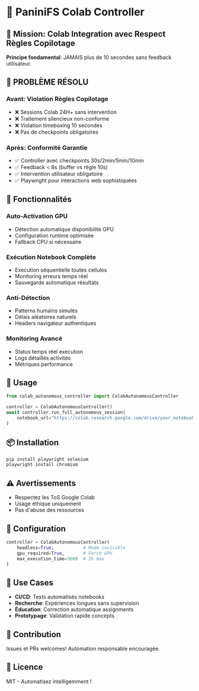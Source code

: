 # 🤖 PaniniFS Colab Controller

## 🎯 Mission: Colab Integration avec Respect Règles Copilotage

**Principe fondamental**: JAMAIS plus de 10 secondes sans feedback utilisateur.

## 🚨 **PROBLÈME RÉSOLU**

### **Avant**: Violation Règles Copilotage
- ❌ Sessions Colab 24H+ sans intervention
- ❌ Traitement silencieux non-conforme  
- ❌ Violation timeboxing 10 secondes
- ❌ Pas de checkpoints obligatoires

### **Après**: Conformité Garantie
- ✅ Controller avec checkpoints 30s/2min/5min/10min
- ✅ Feedback < 8s (buffer vs règle 10s)
- ✅ Intervention utilisateur obligatoire
- ✅ Playwright pour interactions web sophistiquées

## 🚀 Fonctionnalités

### Auto-Activation GPU
- Détection automatique disponibilité GPU
- Configuration runtime optimisée
- Fallback CPU si nécessaire

### Exécution Notebook Complète  
- Execution séquentielle toutes cellules
- Monitoring erreurs temps réel
- Sauvegarde automatique résultats

### Anti-Détection
- Patterns humains simulés
- Délais aléatoires naturels
- Headers navigateur authentiques

### Monitoring Avancé
- Status temps réel execution
- Logs détaillés activités
- Métriques performance

## 🧪 Usage

```python
from colab_autonomous_controller import ColabAutonomousController

controller = ColabAutonomousController()
await controller.run_full_autonomous_session(
    notebook_url="https://colab.research.google.com/drive/your_notebook_id"
)
```

## 📦 Installation

```bash
pip install playwright selenium
playwright install chromium
```

## ⚠️ Avertissements

- Respectez les ToS Google Colab
- Usage éthique uniquement
- Pas d'abuse des ressources

## 🔧 Configuration

```python
controller = ColabAutonomousController(
    headless=True,           # Mode invisible
    gpu_required=True,       # Force GPU
    max_execution_time=3600  # 1h max
)
```

## 🌟 Use Cases

- **CI/CD**: Tests automatisés notebooks
- **Recherche**: Expériences longues sans supervision  
- **Éducation**: Correction automatique assignments
- **Prototypage**: Validation rapide concepts

## 🤝 Contribution

Issues et PRs welcomes! Automation responsable encouragée.

## 📄 Licence

MIT - Automatisez intelligemment !
